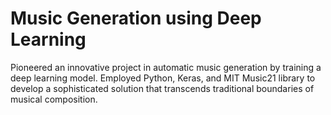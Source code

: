 # Music Generation using Deep Learning

Pioneered an innovative project in automatic music generation by training a deep learning model. 
Employed Python, Keras, and MIT Music21 library to develop a sophisticated solution that transcends traditional boundaries of musical composition.
